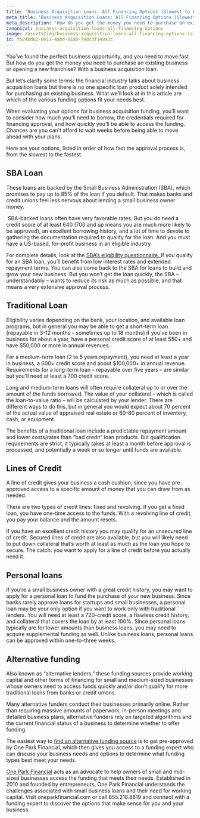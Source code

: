 ```yaml
---
title: 'Business Acquisition Loans: All Financing Options (Slowest to Fastest)'
meta_title: 'Business Acquisition Loans: All Financing Options (Slowest to Fastest)'
meta_description: 'How do you get the money you need to purchase an existing business or opening a new franchise? With a business acquisition loan. This article looks at the various funding options available and - because opportunity often needs to be seized quickly - ranks funding options in order of how long it takes to move through the approval process.'
canonical: business-acquisition-loans-all-financing-options
image: /assets/img/business-acquisition-loans-all-financing-options-(slowest-to-fastest)-min.jpg
id: f624bd62-6e11-4abd-81a0-79dcdf149a3c
---
```

You&rsquo;ve found the perfect business opportunity, and you need to move fast. But how do you get the money you need to purchase an existing business or opening a new franchise? With a business acquisition loan.</p>
<p>But let&rsquo;s clarify some terms: the financial industry talks about business acquisition loans but there is no one specific loan product solely intended for purchasing an existing business. What we&rsquo;ll look at in this article are which of the various funding options fit your needs best.</p>

<p>When evaluating your options for business acquisition funding, you&rsquo;ll want to consider how much you&rsquo;ll need to borrow, the credentials required for financing approval, and how quickly you&rsquo;ll be able to access the funding. Chances are you can&rsquo;t afford to wait weeks before being able to move ahead with your plans.</p>

<p>Here are your options, listed in order of how fast the approval process is, from the slowest to the fastest.</p>

<H2>SBA Loan</H2>

<p>These loans are backed by the Small Business Administration (SBA), which promises to pay up to 85% of the loan if you default. That makes banks and credit unions feel less nervous about lending a small business owner money.</p>

<p>&nbsp;SBA-backed loans often have very favorable rates. But you do need a credit score of at least 640 (700 and up means you are much more likely to be approved), an excellent borrowing history, and a lot of time to devote to gathering the documentation required to qualify for the loan. And you must have a US-based, for-profit business in an eligible industry</p>

<p>For complete details, look at the&nbsp;<a href="https://www.sba.gov/sites/default/files/bank_eligibility_questionnaire_0.pdf">SBA&rsquo;s eligibility questionnaire.&nbsp;</a>If you qualify for an SBA loan, you&rsquo;ll benefit from low interest rates and extended repayment terms. You can also come back to the SBA for loans to build and grow your new business. But you won&rsquo;t get the loan quickly, the SBA &ndash; understandably &ndash; wants to reduce its risk as much as possible, and that means a very extensive approval process.</p>

<H2>Traditional Loan</H2>

<p>Eligibility varies depending on the bank, your location, and available loan programs, but in general you may be able to get a short-term loan (repayable in 3-12 months - sometimes up to 18 months) if you&rsquo;ve been in business for about a year, have a personal credit score of at least 550+ and have $50,000 or more in annual revenues.</p>
<p>For a medium-term loan (2 to 5 years repayment), you need at least a year in business, a 600+ credit score and about $100,000+ in annual revenue. Requirements for a long-term loan &ndash; repayable over five years &ndash; are similar but you&rsquo;ll need at least a 700 credit score.</p>

<p>Long and medium-term loans will often require collateral up to or over the amount of the funds borrowed. The value of your collateral &ndash; which is called the loan-to-value ratio &ndash; will be calculated by your lender. There are different ways to do this, but in general you would expect about 70 percent of the actual value of appraised real estate or 60-80 percent of inventory, cash, or equipment.</p>

<p>The benefits of a traditional loan include a predictable repayment amount and lower costs/rates than &ldquo;bad credit&rdquo; loan products. But qualification requirements are strict, it typically takes at least a month before approval is processed, and potentially a week or so longer until funds are available.</p>

<H2>Lines of Credit</H2>

<p>A line of credit gives your business a cash cushion, since you have pre-approved access to a specific amount of money that you can draw from as needed.</p>

<p>There are two types of credit lines: fixed and revolving. If you get a fixed loan, you have one-time access to the funds. With a revolving line of credit, you pay your balance and the amount resets.</p>

<p>If you have an excellent credit history you may qualify for an unsecured line of credit. Secured lines of credit are also available, but you will likely need to put down collateral that&rsquo;s worth at least as much as the loan you hope to secure. The catch: you want to apply for a line of credit before you actually need it.</p>

<H2>Personal loans</H2>

<p>If you&rsquo;re a small business owner with a great credit history, you may want to apply for a personal loan to fund the purchase of your new business. Since banks rarely approve loans for startups and small businesses, a personal loan may be your only option if you want to work only with traditional lenders. You will need at least a 720-credit score, a flawless credit history, and collateral that covers the loan by at least 100%. Since personal loans typically are for lower amounts than business loans, you may need to acquire supplemental funding as well. Unlike business loans, personal loans can be approved within one-to-three weeks.</p>

<H2>Alternative funding</H2>

<p>Also known as &ldquo;alternative lenders,&rdquo; these funding sources provide working capital and other forms of financing for small and medium-sized businesses whose owners need to access funds quickly and/or don&rsquo;t qualify for more traditional loans from banks or credit unions.</p>

<p>Many alternative funders conduct their businesses primarily online. Rather than requiring massive amounts of paperwork, in-person meetings and detailed business plans, alternative funders rely on targeted algorithms and the current financial status of a business to determine whether to offer funding.</p>

<p>The easiest way to&nbsp;<a href="https://www.oneparkfinancial.com/pre-qualification">find an alternative funding source</a>&nbsp;is to get pre-approved by One Park Financial, which then gives you access to a funding expert who can discuss your business needs and options to determine what funding types best meet your needs.</p>

<p><a href="https://www.oneparkfinancial.com/">One Park Financial</a>&nbsp;acts as an advocate to help owners of small and mid-sized businesses access the funding that meets their needs. Established in 2010 and founded by entrepreneurs, One Park Financial understands the challenges associated with small business loans and their need for working capital. Visit oneparkfinancial.com or call 855.218.8819 and connect with a funding expert to discover the options that make sense for you and your business.</p>